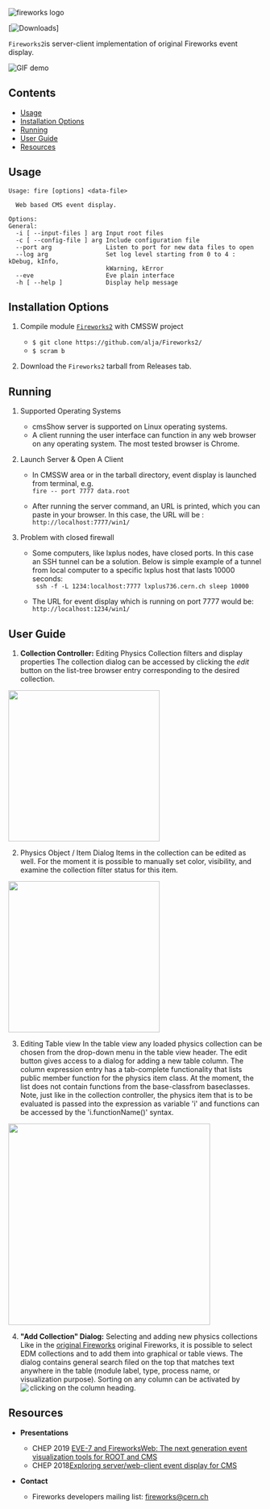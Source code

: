 ﻿

![fireworks logo](https://gist.githubusercontent.com/alja/2b7656a65bf8e78a26f1f7e93cbd5282/raw/45e30b390e75381869dce49cc7e2489fae910ce8/logo-fireworks.png)

[![Downloads](http://cmsshow-rels.web.cern.ch/cmsShow-rels/webFireworks/)]

`Fireworks2`is server-client implementation of original Fireworks event display.

![GIF demo](https://gist.githubusercontent.com/alja/2b7656a65bf8e78a26f1f7e93cbd5282/raw/16559fd61756bb713c2d60012b56632a878b5464/demo.gif)

<!-- START doctoc generated TOC please keep comment here to allow auto update -->
<!-- DON'T EDIT THIS SECTION, INSTEAD RE-RUN doctoc TO UPDATE -->
## Contents

- [Usage](#usage)
- [Installation Options](#requirements)
- [Running](#installation)
- [User Guide](#user-guide)
- [Resources](#resources)

<!-- END doctoc generated TOC please keep comment here to allow auto update -->

**Usage**
---

```
Usage: fire [options] <data-file>

  Web based CMS event display.

Options:
General:
  -i [ --input-files ] arg Input root files
  -c [ --config-file ] arg Include configuration file
  --port arg               Listen to port for new data files to open
  --log arg                Set log level starting from 0 to 4 : kDebug, kInfo,
                           kWarning, kError
  --eve                    Eve plain interface
  -h [ --help ]            Display help message
```

**Installation Options**
---

1. Compile module [`Fireworks2`](https://github.com/alja/Fireworks2/) with CMSSW project
    + `$ git clone https://github.com/alja/Fireworks2/`
    + `$ scram b`

2. Download the `Fireworks2` tarball from Releases tab.


**Running**
---

1. Supported Operating Systems

    + cmsShow server is supported on Linux operating systems.
    + A client running the user interface can function in any web browser on any operating system. The most tested browser is Chrome.

2. Launch Server & Open A Client
    + In CMSSW area or in the tarball directory, event display is launched from terminal, e.g.  
     `fire -- port 7777 data.root`

   + After running the server command, an URL is printed, which you can paste in your browser. In this case, the URL will be :
 `http://localhost:7777/win1/`

3. Problem with closed firewall
    + Some computers, like lxplus nodes, have closed ports. In this case an SSH tunnel can be a solution. Below is simple example of a tunnel from local computer to a specific lxplus host that lasts 10000 seconds:    
   ` ssh -f -L 1234:localhost:7777 lxplus736.cern.ch sleep 10000`

    + The URL for event display which is running on port 7777 would be:
  ` http://localhost:1234/win1/`


**User Guide**
---

1. **Collection Controller:** Editing Physics Collection filters and display properties
The collection dialog can be accessed by clicking the *edit* button on the list-tree browser entry corresponding to the desired collection.

<img src="https://gist.githubusercontent.com/alja/2b7656a65bf8e78a26f1f7e93cbd5282/raw/c4e2f44aad37b707b8a493ee47a75f708666f275/edit-collection.png" width="300">

2. Physics Object / Item Dialog
Items in the collection can be edited as well. For the moment it is possible to manually set color, visibility, and examine the collection filter status for this item.

<img src="https://gist.githubusercontent.com/alja/2b7656a65bf8e78a26f1f7e93cbd5282/raw/7ca1b2512e3f7570d8d3ccc2789c8411d5d82ad2/edit-item.png" width="300">

3. Editing Table view
In the table view any loaded physics collection can be chosen from the drop-down menu in the table view header. The edit button gives access to a dialog for adding a new table column. The column expression entry has a tab-complete functionality that lists public member function for the physics item class. At the moment, the list does not contain functions from the base-classfrom baseclasses.  Note, just like in the collection controller, the physics item that is to be evaluated is passed into the expression as variable 'i' and functions can be accessed by the 'i.functionName()' syntax.

<img src="https://gist.githubusercontent.com/alja/2b7656a65bf8e78a26f1f7e93cbd5282/raw/812c53e5cd0f01c5e164f48a6f1103e81a1726ea/edit-table.png" width="400" align="center">

4. **"Add Collection" Dialog:** Selecting and adding new physics collections
Like in the [original Fireworks](https://twiki.cern.ch/twiki/bin/view/CMSPublic/WorkBookFireworks) original Fireworks, it is possible to select EDM collections and to add them into graphical or table views. The dialog contains general search filed on the top that matches text anywhere in the table (module label, type, process name, or visualization purpose). Sorting on any column can be activated by clicking on the column heading.<img src="https://gist.githubusercontent.com/alja/2b7656a65bf8e78a26f1f7e93cbd5282/raw/4b4f64e23042125141b9524f5c4022427669655c/add-collection.png" align="left">


**Resources**
---
+ **Presentations**
  + CHEP 2019 [ EVE-7 and FireworksWeb: The next generation event visualization tools for ROOT and CMS](https://indico.cern.ch/event/773049/contributions/3474840/) 
  +  CHEP 2018[Exploring server/web-client event display for CMS](https://indico.cern.ch/event/587955/contributions/2938069/)
  

+ **Contact**  
  + Fireworks developers mailing list:  fireworks@cern.ch
